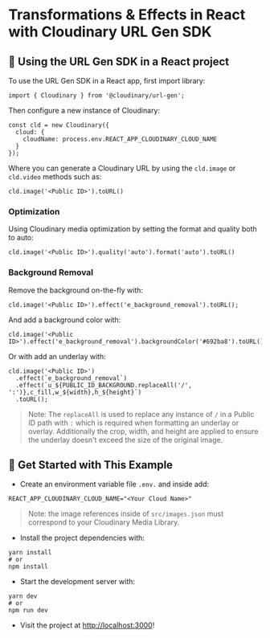 # Transformations & Effects in React with Cloudinary URL Gen SDK

## 🧰 Using the URL Gen SDK in a React project

To use the URL Gen SDK in a React app, first import library:

```
import { Cloudinary } from '@cloudinary/url-gen';
```

Then configure a new instance of Cloudinary:

```
const cld = new Cloudinary({
  cloud: {
    cloudName: process.env.REACT_APP_CLOUDINARY_CLOUD_NAME
  }
});
```

Where you can generate a Cloudinary URL by using the `cld.image` or `cld.video` methods such as:

```
cld.image('<Public ID>').toURL()
```

### Optimization

Using Cloudinary media optimization by setting the format and quality both to auto:

```
cld.image('<Public ID>').quality('auto').format('auto').toURL()
```

### Background Removal

Remove the background on-the-fly with:

```
cld.image('<Public ID>').effect('e_background_removal').toURL();
```

And add a background color with:

```
cld.image('<Public ID>').effect('e_background_removal').backgroundColor('#692ba8').toURL();
```

Or with add an underlay with:

```
cld.image('<Public ID>')
  .effect(`e_background_removal`)
  .effect(`u_${PUBLIC_ID_BACKGROUND.replaceAll('/', ':')},c_fill,w_${width},h_${height}`)
  .toURL();
```

> Note: The `replaceAll` is used to replace any instance of `/` in a Public ID path with `:` which is required when formatting an underlay or overlay. Additionally the crop, width, and height are applied to ensure the underlay doesn't exceed the size of the original image.


## 🚀 Get Started with This Example

* Create an environment variable file `.env.` and inside add:
```
REACT_APP_CLOUDINARY_CLOUD_NAME="<Your Cloud Name>"
```

> Note: the image references inside of `src/images.json` must correspond to your Cloudinary Media Library.

* Install the project dependencies with:

```
yarn install
# or
npm install
```

* Start the development server with:

```
yarn dev
# or
npm run dev
```

* Visit the project at <http://localhost:3000>!

